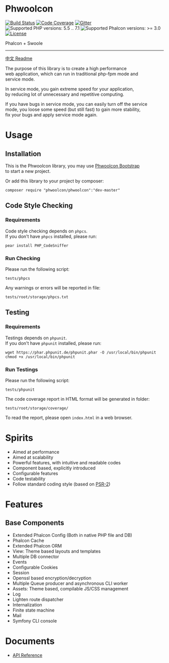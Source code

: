 # Phwoolcon

[![Build Status](https://travis-ci.org/phwoolcon/phwoolcon.svg?branch=master)](https://travis-ci.org/phwoolcon/phwoolcon)
[![Code Coverage](https://codecov.io/gh/phwoolcon/phwoolcon/branch/master/graph/badge.svg)](https://codecov.io/gh/phwoolcon/phwoolcon)
[![Gitter](https://badges.gitter.im/phwoolcon/phwoolcon.svg)](https://gitter.im/phwoolcon/phwoolcon?utm_source=badge&utm_medium=badge&utm_campaign=pr-badge)
![Supported PHP versions: 5.5 .. 7.1](https://img.shields.io/badge/php-5.5%20~%207.1-blue.svg)
![Supported Phalcon versions: >= 3.0](https://img.shields.io/badge/Phalcon-%E2%89%A5%203.0-blue.svg)
[![License](https://img.shields.io/badge/License-Apache%202.0-blue.svg)](https://opensource.org/licenses/Apache-2.0)

Phalcon + Swoole

***
[中文 Readme](README-zh.md)

The purpose of this library is to create a high performance  
web application, which can run in traditional php-fpm mode and  
service mode.

In service mode, you gain extreme speed for your application,  
by reducing lot of unnecessary and repetitive computing.

If you have bugs in service mode, you can easily turn off the service  
mode, you loose some speed (but still fast) to gain more stability,  
fix your bugs and apply service mode again.

# Usage

## Installation
This is the Phwoolcon library, you may use [Phwoolcon Bootstrap](https://github.com/phwoolcon/bootstrap)  
to start a new project.

Or add this library to your project by composer:

```
composer require "phwoolcon/phwoolcon":"dev-master"
```

## Code Style Checking

### Requirements
Code style checking depends on `phpcs`.  
If you don't have `phpcs` installed, please run:
```
pear install PHP_CodeSniffer
```

### Run Checking
Please run the following script:
```
tests/phpcs
```
Any warnings or errors will be reported in file:
```
tests/root/storage/phpcs.txt
```

## Testing

### Requirements
Testings depends on `phpunit`.  
If you don't have `phpunit` installed, please run:
```
wget https://phar.phpunit.de/phpunit.phar -O /usr/local/bin/phpunit
chmod +x /usr/local/bin/phpunit
```

### Run Testings
Please run the following script:
```
tests/phpunit
```
The code coverage report in HTML format will be generated in folder:
```
tests/root/storage/coverage/
```
To read the report, please open `index.html` in a web browser.

# Spirits
* Aimed at performance
* Aimed at scalability
* Powerful features, with intuitive and readable codes
* Component based, explicitly introduced
* Configurable features
* Code testability
* Follow standard coding style (based on [PSR-2](http://www.php-fig.org/psr/psr-2/))

# Features

## Base Components
* Extended Phalcon Config (Both in native PHP file and DB)
* Phalcon Cache
* Extended Phalcon ORM
* View: Theme based layouts and templates
* Multiple DB connector
* Events
* Configurable Cookies
* Session
* Openssl based encryption/decryption
* Multiple Queue producer and asynchronous CLI worker
* Assets: Theme based, compilable JS/CSS management
* Log
* Lighten route dispatcher
* Internalization
* Finite state machine
* Mail
* Symfony CLI console

# Documents
* [API Reference](docs/ApiIndex.md)
